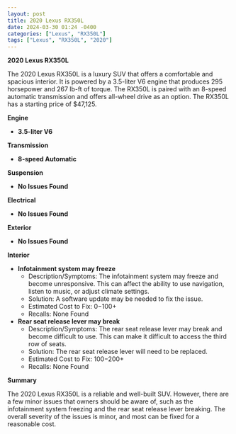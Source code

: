 ```yaml
---
layout: post
title: 2020 Lexus RX350L
date: 2024-03-30 01:24 -0400
categories: ["Lexus", "RX350L"]
tags: ["Lexus", "RX350L", "2020"]
---
```

**2020 Lexus RX350L**

The 2020 Lexus RX350L is a luxury SUV that offers a comfortable and spacious interior. It is powered by a 3.5-liter V6 engine that produces 295 horsepower and 267 lb-ft of torque. The RX350L is paired with an 8-speed automatic transmission and offers all-wheel drive as an option. The RX350L has a starting price of $47,125.

**Engine**
* **3.5-liter V6**

**Transmission**
* **8-speed Automatic**

**Suspension**
* **No Issues Found**

**Electrical**
* **No Issues Found**

**Exterior**
* **No Issues Found**

**Interior**
* **Infotainment system may freeze**
    * Description/Symptoms: The infotainment system may freeze and become unresponsive. This can affect the ability to use navigation, listen to music, or adjust climate settings.
    * Solution: A software update may be needed to fix the issue.
    * Estimated Cost to Fix: $0-$100+
    * Recalls: None Found
* **Rear seat release lever may break**
    * Description/Symptoms: The rear seat release lever may break and become difficult to use. This can make it difficult to access the third row of seats.
    * Solution: The rear seat release lever will need to be replaced.
    * Estimated Cost to Fix: $100-$200+
    * Recalls: None Found

**Summary**

The 2020 Lexus RX350L is a reliable and well-built SUV. However, there are a few minor issues that owners should be aware of, such as the infotainment system freezing and the rear seat release lever breaking. The overall severity of the issues is minor, and most can be fixed for a reasonable cost.
